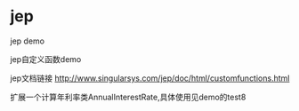 # jep
jep demo

jep自定义函数demo

jep文档链接 http://www.singularsys.com/jep/doc/html/customfunctions.html


扩展一个计算年利率类AnnualInterestRate,具体使用见demo的test8